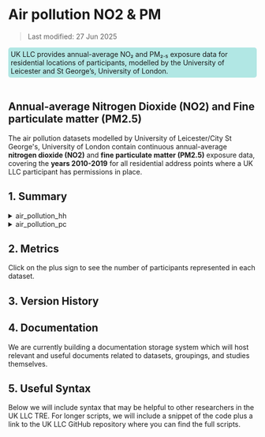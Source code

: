 # Air pollution NO2 & PM

>Last modified: 27 Jun 2025

<div style="background-color: rgba(0, 178, 169, 0.3); padding: 5px; border-radius: 5px;"><strong> </strong>UK LLC provides annual-average NO₂ and PM₂.₅ exposure data for residential locations of participants, modelled by the University of Leicester and St George’s, University of London.</div>  
<br>

## Annual-average Nitrogen Dioxide (NO2) and Fine particulate matter (PM2.5)

The air pollution datasets modelled by University of Leicester/City St George's, University of London contain continuous annual-average **nitrogen dioxide (NO2)** and **fine particulate matter (PM2.5)** exposure data, covering the **years 2010-2019** for all residential address points where a UK LLC participant has permissions in place.


## 1. Summary 

<details>
  <summary>air_pollution_hh</summary>

Annual-average nitrogen dioxide (NO2) and fine particulate matter (PM2.5) exposure surfaces for Great Britain, household level.

| **Dataset Descriptor**             | **Dataset-specific Information**                                                                                                                                                           |
|-----------------------------------|---------------------------------------------------------------------------------------------------------------------------------------------------------------------------------------------|
| Name of dataset in TRE            |                                                                                                                                                            |
| Citation (APA)                    | |
| Download citation                 |                                                                                                 |
| Owner                             | University of Leicester                                                                                                                                                                     |
| Temporal coverage                 |                                                                                                                                                                                    |
| Geographical coverage             |                                                                                                                                                                            |
| Key link                          |                                                                                                 |
| Keywords                          | Pollution, Nitrogen Dioxide, Fine particulate matter                                                                                                                                                          |
| Participant count                 |                                                                                                                                                                                             |
| Number of variables               |                                                                                                                                                                                             |
| Number of observations            |                                                                                                                                                                                             |
| Latest extract date               |                                                                                                                                                                                             |
| Specific restrictions to data use |                                                                                                                                                                                             |
| Build a data request              |                                                                                                                                                                                             |
| Version                           | 
                                                                                                                                                                                         | 

**Variables:**
| **Variable Group** | **Variable** | **Description** | **Source** | **Date range of data** |
|--------------------|--------------|------------------|------------|-------------------------|
|                    |              |                  |            |                         |
|                    |              |                  |            |                         |
|                    |              |                  |            |                         |
|                    |              |                  |            |                         |
|                    |              |                  |            |                         |

</details>


<details>
  <summary>air_pollution_pc</summary>

Annual-average nitrogen dioxide (NO2) and fine particulate matter (PM2.5) exposure surfaces for Great Britain, postcode level.

| **Dataset Descriptor**             | **Dataset-specific Information**                                                                                                                                                           |
|-----------------------------------|---------------------------------------------------------------------------------------------------------------------------------------------------------------------------------------------|
| Name of dataset in TRE            |                                                                                                                                                             |
| Citation (APA)                    | |
| Download citation                 |                                                                                                 |
| Owner                             | University of Leicester                                                                                                                                                                     |
| Temporal coverage                 |                                                                                                                                                                                    |
| Geographical coverage             |                                                                                                                                                                            |
| Key link                          |                                                                                                 |
| Keywords                          | Pollution, Nitrogen Dioxide, Fine particulate matter                                                                                                                                                          |
| Participant count                 |                                                                                                                                                                                             |
| Number of variables               |                                                                                                                                                                                             |
| Number of observations            |                                                                                                                                                                                             |
| Latest extract date               |                                                                                                                                                                                             |
| Specific restrictions to data use |                                                                                                                                                                                             |
| Build a data request              |                                                                                                                                                                                             |
| Version                           | 
                                                                                                                                                                                         | 

**Variables:**
| **Variable Group** | **Variable** | **Description** | **Source** | **Date range of data** |
|--------------------|--------------|------------------|------------|-------------------------|
|                    |              |                  |            |                         |
|                    |              |                  |            |                         |
|                    |              |                  |            |                         |
|                    |              |                  |            |                         |
|                    |              |                  |            |                         |

</details>


## 2. Metrics 

Click on the plus sign to see the number of participants represented in each dataset. 

## 3. Version History  

## 4. Documentation 

We are currently building a documentation storage system which will host relevant and useful documents related to datasets, groupings, and studies themselves. 

## 5. Useful Syntax 

Below we will include syntax that may be helpful to other researchers in the UK LLC TRE. For longer scripts, we will include a snippet of the code plus a link to the UK LLC GitHub repository where you can find the full scripts. 

 